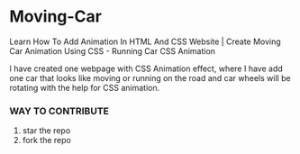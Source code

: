 # Moving-Car
Learn How To Add Animation In HTML And CSS Website | Create Moving Car Animation Using CSS - Running Car CSS Animation

I have created one webpage with CSS Animation effect, where I have add one car that looks like moving or running on the road and car wheels will be rotating with the help for CSS animation.

### WAY TO CONTRIBUTE
1. star the repo
2. fork the repo
